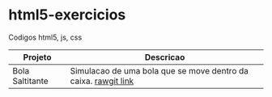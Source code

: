# html5-exercicios
Codigos html5, js, css

Projeto | Descricao
------- | ---------
Bola Saltitante | Simulacao de uma bola que se move dentro da caixa. [rawgit link](https://rawgit.com/ildenir/html5-exercicios/master/bolasaltitante/index.html) 
